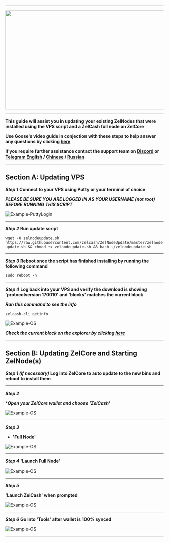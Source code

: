 ***

<p align="center">
  <img width="860" height="315" src="https://imgur.com/tQQkMPn.png/860/315">
</p>

***

**This guide will assist you in updating your existing ZelNodes that were installed using the VPS script and a ZelCash full node on ZelCore**

**Use Goose's video guide in conjection with these steps to help answer any questions by clicking [here](https://www.youtube.com/watch?v=NNWgBzEl_TI)**

**If you require further assistance contact the support team on [Discord](https://discord.gg/szN9yZ) or [Telegram English](http://t.me/zelcash) / [Chinese](http://t.me/zelcashcn) / [Russian](http://t.me/zelcashru)**
***

## Section A: Updating VPS
***Step 1***
**Connect to your VPS using Putty or your terminal of choice**

***PLEASE BE SURE YOU ARE LOGGED IN AS YOUR USERNAME (not root) BEFORE RUNNING THIS SCRIPT***

![Example-PuttyLogin](https://imgur.com/gMkd6fs.png)

***

***Step 2***
**Run update script**

`wget -O zelnodeupdate.sh https://raw.githubusercontent.com/zelcash/ZelNodeUpdate/master/zelnodeupdate.sh && chmod +x zelnodeupdate.sh && bash ./zelnodeupdate.sh`

***

***Step 3***
**Reboot once the script has finished installing by running the following command**

`sudo reboot -n`

***

***Step 4***
**Log back into your VPS and verify the download is showing 'protocolversion 170010' and 'blocks' matches the current block**

***Run this command to see the info***

`zelcash-cli getinfo`

![Example-OS](https://imgur.com/PLxhNBy.png)

***Check the current block on the explorer by clicking [here](https://explorer.zel.cash/blocks)***

***

## Section B: Updating ZelCore and Starting ZelNode(s)
***Step 1 (if necessary)***
**Log into ZelCore to auto update to the new bins and reboot to install them**

***

***Step 2***

****Open your ZelCore wallet and choose 'ZelCash'***

![Example-OS](https://imgur.com/9WrruJR.png)

***

***Step 3***
* **'Full Node'**

![Example-OS](https://imgur.com/CXLLEth.png)

***

***Step 4***
**'Launch Full Node'**

![Example-OS](https://imgur.com/EvEj6H2.png)

***

***Step 5***

**'Launch ZelCash' when prompted** 

![Example-OS](https://imgur.com/PbIIEt9.png)

***

***Step 6***
**Go into 'Tools' after wallet is 100% synced**

![Example-OS](https://imgur.com/uvqjVZ6.png)

***

